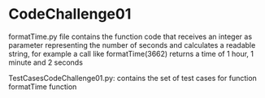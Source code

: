 # CodeChallenge01

formatTime.py file contains the function code that receives an integer as parameter representing the number of seconds and calculates a 
readable string, for example a call like formatTime(3662) returns a time of 1 hour, 1 minute and 2 seconds

TestCasesCodeChallenge01.py: contains the set of test cases for function formatTime function
